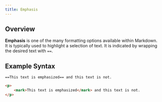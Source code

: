 ```yaml
---
title: Emphasis
---
```


## Overview

**Emphasis** is one of the many formatting options available within Markdown. It is typically used to highlight a selection of text. It is indicated by wrapping the desired text with ``==``.

## Example Syntax

```text
==This text is emphasized== and this text is not.
```

```html
<p>
    <mark>This text is emphasized</mark> and this text is not.
</p>
```